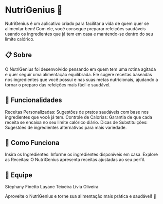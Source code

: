 # NutriGenius 🍏 

NutriGenius é um aplicativo criado para facilitar a vida de quem quer se alimentar bem! Com ele, você consegue preparar refeições saudáveis usando os ingredientes que já tem em casa e mantendo-se dentro do seu limite calórico.

## 📋 Sobre
O NutriGenius foi desenvolvido pensando em quem tem uma rotina agitada e quer seguir uma alimentação equilibrada. Ele sugere receitas baseadas nos ingredientes que você possui e nas suas metas nutricionais, ajudando a tornar o preparo das refeições mais fácil e saudável.

## 🌟 Funcionalidades
Receitas Personalizadas: Sugestões de pratos saudáveis com base nos ingredientes que você já tem.
Controle de Calorias: Garantia de que cada receita se encaixa no seu limite calórico diário.
Dicas de Substituições: Sugestões de ingredientes alternativos para mais variedade.

## 🚀 Como Funciona
Insira os Ingredientes: Informe os ingredientes disponíveis em casa.
Explore as Receitas: O NutriGenius apresenta receitas ajustadas ao seu perfil.

## 👥 Equipe
Stephany Finetto
Layane Teixeira
Livia Oliveira

Aproveite o NutriGenius e torne sua alimentação mais prática e saudável! 🥗
